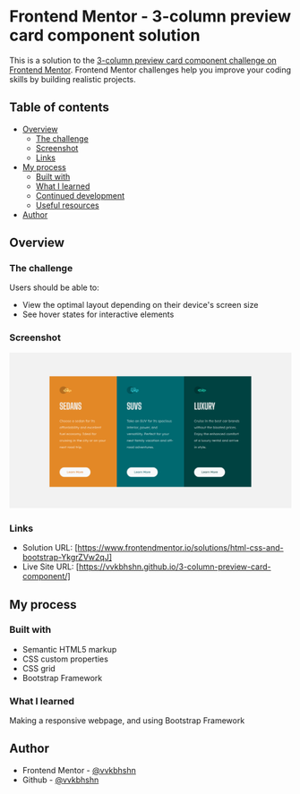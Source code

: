 # Frontend Mentor - 3-column preview card component solution

This is a solution to the [3-column preview card component challenge on Frontend Mentor](https://www.frontendmentor.io/challenges/3column-preview-card-component-pH92eAR2-). Frontend Mentor challenges help you improve your coding skills by building realistic projects. 

## Table of contents

- [Overview](#overview)
  - [The challenge](#the-challenge)
  - [Screenshot](#screenshot)
  - [Links](#links)
- [My process](#my-process)
  - [Built with](#built-with)
  - [What I learned](#what-i-learned)
  - [Continued development](#continued-development)
  - [Useful resources](#useful-resources)
- [Author](#author)


## Overview

### The challenge

Users should be able to:

- View the optimal layout depending on their device's screen size
- See hover states for interactive elements

### Screenshot

![](https://github.com/vvkbhshn/3-column-preview-card-component/blob/main/images/final-screenshot.png)

### Links

- Solution URL: [https://www.frontendmentor.io/solutions/html-css-and-bootstrap-YkgrZVw2qJ]
- Live Site URL: [https://vvkbhshn.github.io/3-column-preview-card-component/]

## My process

### Built with

- Semantic HTML5 markup
- CSS custom properties
- CSS grid
- Bootstrap Framework


### What I learned

Making a responsive webpage, and using Bootstrap Framework

## Author

- Frontend Mentor - [@vvkbhshn](https://www.frontendmentor.io/profile/vvkbhshn)
- Github - [@vvkbhshn](https://www.github.com/vvkbhshn)

